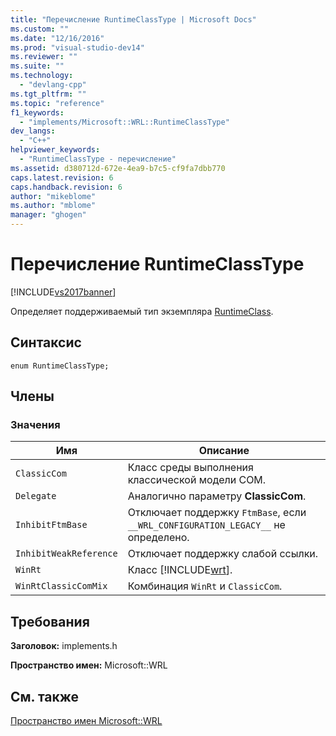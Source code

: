 ```yaml
---
title: "Перечисление RuntimeClassType | Microsoft Docs"
ms.custom: ""
ms.date: "12/16/2016"
ms.prod: "visual-studio-dev14"
ms.reviewer: ""
ms.suite: ""
ms.technology: 
  - "devlang-cpp"
ms.tgt_pltfrm: ""
ms.topic: "reference"
f1_keywords: 
  - "implements/Microsoft::WRL::RuntimeClassType"
dev_langs: 
  - "C++"
helpviewer_keywords: 
  - "RuntimeClassType - перечисление"
ms.assetid: d380712d-672e-4ea9-b7c5-cf9fa7dbb770
caps.latest.revision: 6
caps.handback.revision: 6
author: "mikeblome"
ms.author: "mblome"
manager: "ghogen"
---
```

# Перечисление RuntimeClassType
[!INCLUDE[vs2017banner](../assembler/inline/includes/vs2017banner.md)]

Определяет поддерживаемый тип экземпляра [RuntimeClass](../windows/runtimeclass-class.md).  
  
## Синтаксис  
  
```  
enum RuntimeClassType;  
```  
  
## Члены  
  
### Значения  
  
|Имя|Описание|  
|---------|--------------|  
|`ClassicCom`|Класс среды выполнения классической модели COM.|  
|`Delegate`|Аналогично параметру **ClassicCom**.|  
|`InhibitFtmBase`|Отключает поддержку `FtmBase`, если `__WRL_CONFIGURATION_LEGACY__` не определено.|  
|`InhibitWeakReference`|Отключает поддержку слабой ссылки.|  
|`WinRt`|Класс [!INCLUDE[wrt](../atl/reference/includes/wrt_md.md)].|  
|`WinRtClassicComMix`|Комбинация `WinRt` и `ClassicCom`.|  
  
## Требования  
 **Заголовок:** implements.h  
  
 **Пространство имен:** Microsoft::WRL  
  
## См. также  
 [Пространство имен Microsoft::WRL](../windows/microsoft-wrl-namespace.md)